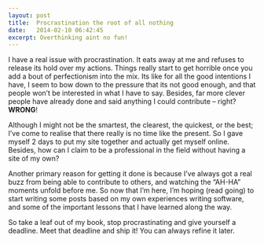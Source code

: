 ```yaml
---
layout: post
title:  Procrastination the root of all nothing
date:   2014-02-10 06:42:45
excerpt: Overthinking aint no fun!
---
```


I have a real issue with procrastination. It eats away at me and refuses to release its hold over my actions. Things really start to get horrible once you add a bout of perfectionism into the mix. Its like for all the good intentions I have, I seem to bow down to the pressure that its not good enough, and that people won’t be interested in what I have to say. Besides, far more clever people have already done and said anything I could contribute – right? **WRONG**!

Although I might not be the smartest, the clearest, the quickest, or the best; I’ve come to realise that there really is no time like the present. So I gave myself 2 days to put my site together and actually get myself online. Besides, how can I claim to be a professional in the field without having a site of my own?

Another primary reason for getting it done is because I’ve always got a real buzz from being able to contribute to others, and watching the “AH-HA” moments unfold before me. So now that I’m here, I’m hoping (read going) to start writing some posts based on my own experiences writing software, and some of the important lessons that I have learned along the way.

So take a leaf out of my book, stop procrastinating and give yourself a deadline. Meet that deadline and ship it! You can always refine it later.